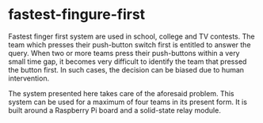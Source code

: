 # fastest-fingure-first
Fastest finger first system are used in school, college and TV contests. The team which presses their push-button switch first is entitled to answer the query. When two or more teams press their push-buttons within a very small time gap, it becomes very difficult to identify the team that pressed the button first. In such cases, the decision can be biased due to human intervention.

The system presented here takes care of the aforesaid problem. This system can be used for a maximum of four teams in its present form. It is built around a Raspberry Pi board and a solid-state relay module.
